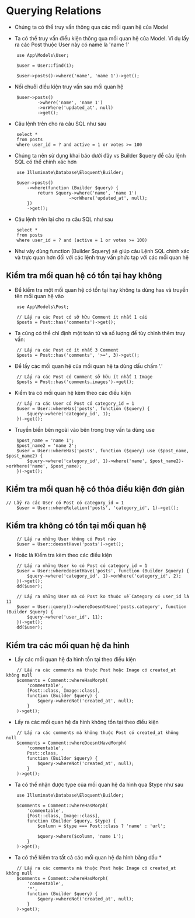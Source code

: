 # Querying Relations
- Chúng ta có thể truy vấn thông qua các mối quan hệ của Model

- Ta có thể truy vấn điều kiện thông qua mối quan hệ của Model. Ví dụ lấy ra các Post thuộc User này có name là 'name 1'
```
    use App\Models\User;
    
    $user = User::find(1);
    
    $user->posts()->where('name', 'name 1')->get();
```

- Nối chuỗi điều kiện truy vấn sau mối quan hệ
```
    $user->posts()
            ->where('name', 'name 1')
            ->orWhere('updated_at', null)
            ->get();
```
- Câu lệnh trên cho ra câu SQL như sau
```
    select *
    from posts
    where user_id = ? and active = 1 or votes >= 100
```

- Chúng ta nên sử dụng khai báo dưới đây vs Builder $query để câu lệnh SQL có thể chính xác hơn
```
    use Illuminate\Database\Eloquent\Builder;
    
    $user->posts()
        ->where(function (Builder $query) {
            return $query->where('name', 'name 1')
                        ->orWhere('updated_at', null);
        })
        ->get();
```
- Câu lệnh trên lại cho ra câu SQL như sau
```
    select *
    from posts
    where user_id = ? and (active = 1 or votes >= 100)
```

- Như vậy dùng function (Builder $query) sẽ giúp câu Lệnh SQL chính xác và trực quan hơn đối với các lệnh truy vấn phức tạp với các mối quan hệ

## Kiểm tra mối quan hệ có tồn tại hay không
- Để kiểm tra một mối quan hệ có tồn tại hay không ta dùng has và truyền tên mối quan hệ vào
```
    use App\Models\Post;
    
    // Lấy ra các Post có sỡ hữu Comment ít nhất 1 cái
    $posts = Post::has('comments')->get();
```

- Ta cũng có thể chỉ định một toán tử và số lượng để tùy chỉnh thêm truy vấn:
```
    // Lấy ra các Post có ít nhất 3 Comment
    $posts = Post::has('comments', '>=', 3)->get();
```

- Để lấy các mối quan hệ của mối quan hệ ta dùng dấu chấm '.'
```
    // Lấy ra các Post có Comment sỡ hữu ít nhất 1 Image
    $posts = Post::has('comments.images')->get();
```

- Kiểm tra có mối quan hệ kèm theo các điều kiện
```
    // Lấy ra các User có Post có category_id = 1
    $user = User::whereHas('posts', function ($query) {
        $query->where('category_id', 1);
    })->get();
```

- Truyền biến bên ngoài vào bên trong truy vấn ta dùng use
```
    $post_name = 'name 1';
    $post_name2 = 'name 2';
    $user = User::whereHas('posts', function ($query) use ($post_name, $post_name2) {
        $query->where('category_id', 1)->where('name', $post_name2)->orWhere('name', $post_name);
    })->get();
```

## Kiểm tra mối quan hệ có thỏa điều kiện đơn giản
```
// Lấy ra các User có Post có category_id = 1
    $user = User::whereRelation('posts', 'category_id', 1)->get();
```

## Kiểm tra không có tồn tại mối quan hệ

```
    // Lấy ra những User không có Post nào
    $user = User::doesntHave('posts')->get();
```

- Hoặc là Kiểm tra kèm theo các điều kiện
```
    // Lấy ra những User ko có Post có category_id = 1
    $user = User::wheredoesntHave('posts', function (Builder $query) {
        $query->where('category_id', 1)->orWhere('category_id', 2);
    })->get();
    dd($user);

    // Lấy ra những User mà có Post ko thuộc về Category có user_id là 11
    $user = User::query()->whereDoesntHave('posts.category', function (Builder $query) {
        $query->where('user_id', 11);
    })->get();
    dd($user);
```

## Kiểm tra các mối quan hệ đa hình

- Lấy các mối quan hệ đa hình tồn tại theo điều kiện
```
    // Lấy ra các comments mà thuộc Post hoặc Image có created_at không null
    $comments = Comment::whereHasMorph(
        'commentable',
        [Post::class, Image::class],
        function (Builder $query) {
            $query->whereNot('created_at', null);
        }
    )->get();
```

- Lấy ra các mối quan hệ đa hình không tồn tại theo điều kiện
```
    // Lấy ra các comments mà không thuộc Post có created_at không null
    $comments = Comment::whereDoesntHaveMorph(
        'commentable',
        Post::class,
        function (Builder $query) {
            $query->whereNot('created_at', null);
        }
    )->get();
```

- Ta có thể nhận được type của mối quan hệ đa hình qua $type như sau
```
    use Illuminate\Database\Eloquent\Builder;
    
    $comments = Comment::whereHasMorph(
        'commentable',
        [Post::class, Image::class],
        function (Builder $query, $type) {
            $column = $type === Post::class ? 'name' : 'url';
    
            $query->where($column, 'name 1');
        }
    )->get();
```

- Ta có thể kiểm tra tất cả các mối quan hệ đa hình bằng dấu *
```
    // Lấy ra các comments mà thuộc Post hoặc Image có created_at không null
    $comments = Comment::whereHasMorph(
        'commentable',
        '*',
        function (Builder $query) {
            $query->whereNot('created_at', null);
        }
    )->get();
```


